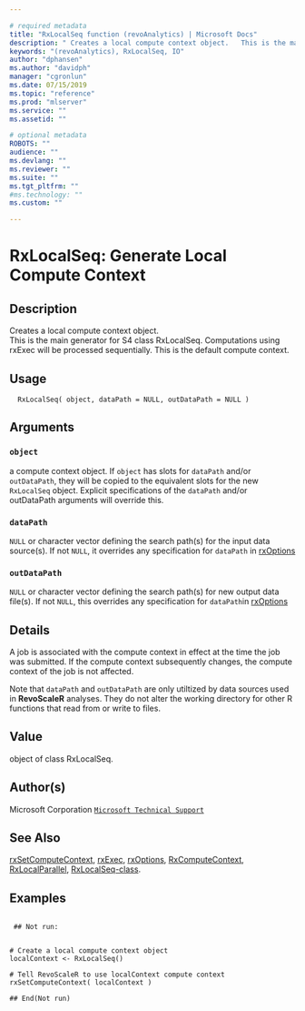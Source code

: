 ```yaml
--- 

# required metadata 
title: "RxLocalSeq function (revoAnalytics) | Microsoft Docs" 
description: " Creates a local compute context object.   This is the main generator for S4 class RxLocalSeq. Computations using rxExec will be processed sequentially. This is the default compute context. " 
keywords: "(revoAnalytics), RxLocalSeq, IO" 
author: "dphansen"
ms.author: "davidph" 
manager: "cgronlun" 
ms.date: 07/15/2019 
ms.topic: "reference" 
ms.prod: "mlserver" 
ms.service: "" 
ms.assetid: "" 

# optional metadata 
ROBOTS: "" 
audience: "" 
ms.devlang: "" 
ms.reviewer: "" 
ms.suite: "" 
ms.tgt_pltfrm: "" 
#ms.technology: "" 
ms.custom: "" 

--- 
```



 # RxLocalSeq: Generate Local Compute Context 
 ## Description

Creates a local compute context object.  
This is the main generator for S4 class RxLocalSeq. Computations using rxExec
will be processed sequentially. This is the default compute context.


 ## Usage

```   
  RxLocalSeq( object, dataPath = NULL, outDataPath = NULL )

```


 ## Arguments



 ### `object`
 a compute context object. If `object` has slots for   `dataPath` and/or `outDataPath`, they will be copied to the  equivalent slots for the new `RxLocalSeq` object. Explicit specifications  of the `dataPath` and/or outDataPath arguments will override this.  


 ### `dataPath`
 `NULL` or character vector defining the search path(s) for the input data source(s). If not `NULL`, it overrides any specification for `dataPath` in [rxOptions](rxOptions.md) 


 ### `outDataPath`
 `NULL` or character vector defining the search path(s) for  new output data file(s).  If not `NULL`, this overrides any specification for `dataPath`in [rxOptions](rxOptions.md)  




 ## Details

A job is associated with the compute context in effect at the time the job
was submitted. If the compute context subsequently changes, the compute context of the
job is not affected.

Note that `dataPath` and `outDataPath` are only utiltized by
data sources used in **RevoScaleR** analyses. They do not alter the
working directory for other R functions that read from or write to files.



 ## Value

object of class RxLocalSeq.


 ## Author(s)
 Microsoft Corporation [`Microsoft Technical Support`](https://go.microsoft.com/fwlink/?LinkID=698556&clcid=0x409)


 ## See Also

[rxSetComputeContext](rxSetComputeContext.md),
[rxExec](rxExec.md),
[rxOptions](rxOptions.md),
[RxComputeContext](RxComputeContext.md),
[RxLocalParallel](RxLocalParallel.md),
[RxLocalSeq-class](RxLocalSeq-class.md).


 ## Examples

 ```

  ## Not run:


# Create a local compute context object  
localContext <- RxLocalSeq()

# Tell RevoScaleR to use localContext compute context
rxSetComputeContext( localContext )

 ## End(Not run) 
```



